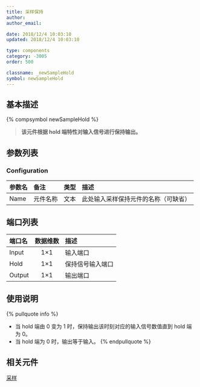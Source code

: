 ```yaml
---
title: 采样保持
author:
author_email:

date: 2018/12/4 10:03:10
updated: 2018/12/4 10:03:10

type: components
category: -3005
order: 500

classname: _newSampleHold
symbol: newSampleHold
---
```


## 基本描述

{% compsymbol newSampleHold %}

> **该元件根据 hold 端特性对输入信号进行保持输出。**

## 参数列表

### Configuration

| 参数名 | 备注     | 类型 | 描述                                 |
| :----- | :------- | :--: | :----------------------------------- |
| Name   | 元件名称 | 文本 | 此处输入采样保持元件的名称（可缺省） |

## 端口列表

| 端口名 | 数据维数 | 描述             |
| :----- | :------: | :--------------- |
| Input  |   1×1    | 输入端口         |
| Hold   |   1×1    | 保持信号输入端口 |
| Output |   1×1    | 输出端口         |

## 使用说明

{% pullquote info %}

- 当 hold 端由 0 变为 1 时，保持输出该时刻对应的输入信号数值直到 hold 端为 0。
- 当 hold 端为 0 时，输出等于输入。
  {% endpullquote %}

## 相关元件

[采样](comp_newSample.html)
